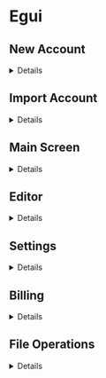 # Egui

## New Account

<details>

![new-account-dark](create-account-dark.png)
![new-account-light](create-account-light.png)

</details>

## Import Account

<details>

![import-account-dark](import-account-dark.png)
![import-account-light](import-account-light.png)
![initial-sync-light](initial-sync-light.png)
![initial-sync-dark](initial-sync-dark.png)

</details>

## Main Screen

<details>

![main-screen-dark](main-screen-dark.png)
![main-screen-light](main-screen-light.png)

</details>

## Editor

<details>

![editor-dark](editor-dark.png)
![editor-light](editor-light.png)

</details>

## Settings

<details>

![settings-1.png](settings-account-dark.png)
![settings-2.png](settings-general-dark.png)
![settings-3.png](settings-appearance-dark.png)
![settings-4.png](settings-account-light.png)
![settings-5.png](settings-appearance-light.png)
![settings-6.png](settings-general-light.png)

</details>

## Billing

<details>

![settings-2.png](settings-usage-dark.png)

</details>

## File Operations

<details>

![file-menu-light.png](file-menu-light.png)
![rename-document-light.png](rename-document-light.png)
![new-document-light.png](new-document-light.png)
![new-document-dark.png](new-document-dark.png)

</details>
